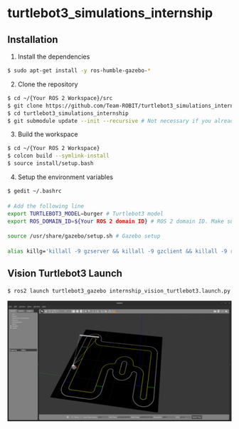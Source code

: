 # turtlebot3_simulations_internship

## Installation

1. Install the dependencies
```bash
$ sudo apt-get install -y ros-humble-gazebo-*
```

2. Clone the repository
```bash
$ cd ~/{Your ROS 2 Workspace}/src
$ git clone https://github.com/Team-ROBIT/turtlebot3_simulations_internship.git
$ cd turtlebot3_simulations_internship
$ git submodule update --init --recursive # Not necessary if you already have the submodules
```

3. Build the workspace
```bash
$ cd ~/{Your ROS 2 Workspace}
$ colcon build --symlink-install
$ source install/setup.bash
```

4. Setup the environment variables
```bash
$ gedit ~/.bashrc

# Add the following line
export TURTLEBOT3_MODEL=burger # Turtlebot3 model
export ROS_DOMAIN_ID=${Your ROS 2 domain ID} # ROS 2 domain ID. Make sure not to use the same domain ID as the other person. 

source /usr/share/gazebo/setup.sh # Gazebo setup

alias killg='killall -9 gzserver && killall -9 gzclient && killall -9 rosmaster' # Kill Gazebo, Gazebo client and Ros master
```

## Vision Turtlebot3 Launch
```bash
$ ros2 launch turtlebot3_gazebo internship_vision_turtlebot3.launch.py
```
![vision_turtlebot3](./docs/vision_turtlebot.png)    
